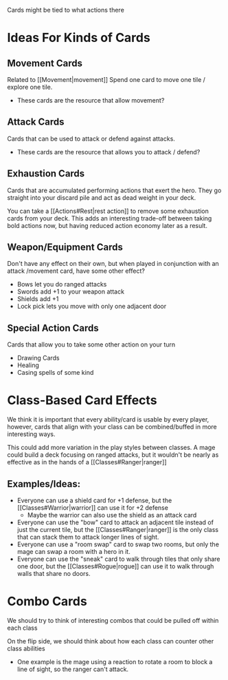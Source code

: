 Cards might be tied to what actions there


# Ideas For Kinds of Cards
## Movement Cards
Related to [[Movement|movement]]
Spend one card to move one tile / explore one tile.
* These cards are the resource that allow movement?

## Attack Cards
Cards that can be used to attack or defend against attacks.
* These cards are the resource that allows you to attack / defend?

## Exhaustion Cards
Cards that are accumulated performing actions that exert the hero. They go straight into your discard pile and act as dead weight in your deck. 

You can take a [[Actions#Rest|rest action]] to remove some exhaustion cards from your deck. This adds an interesting trade-off between taking bold actions now, but having reduced action economy later as a result.

## Weapon/Equipment Cards
Don't have any effect on their own, but when played in conjunction with an attack /movement card, have some other effect?
* Bows let you do ranged attacks
* Swords add +1 to your weapon attack
* Shields add +1
* Lock pick lets you move with only one adjacent door

## Special Action Cards
Cards that allow you to take some other action on your turn
* Drawing Cards
* Healing
* Casing spells of some kind

# Class-Based Card Effects
We think it is important that every ability/card is usable by every player, however, cards that align with your class can be combined/buffed in more interesting ways.

This could add more variation in the play styles between classes. A mage could build a deck focusing on ranged attacks, but it wouldn't be nearly as effective as in the hands of a [[Classes#Ranger|ranger]]
## Examples/Ideas:
* Everyone can use a shield card for +1 defense, but the [[Classes#Warrior|warrior]] can use it for +2 defense
	* Maybe the warrior can also use the shield as an attack card
* Everyone can use the "bow" card to attack an adjacent tile instead of just the current tile, but the [[Classes#Ranger|ranger]] is the only class that can stack them to attack longer lines of sight.
* Everyone can use a "room swap" card to swap two rooms, but only the mage can swap a room with a hero in it.
* Everyone can use the "sneak" card to walk through tiles that only share one door, but the [[Classes#Rogue|rogue]] can use it to walk through walls that share no doors.

# Combo Cards
We should try to think of interesting combos that could be pulled off within each class

On the flip side, we should think about how each class can counter other class abilities
* One example is the mage using a reaction to rotate a room to block a line of sight, so the ranger can't attack.